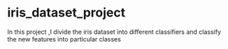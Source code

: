 # iris_dataset_project
In this project ,I divide the iris dataset into different classifiers and classify the new features into particular classes
